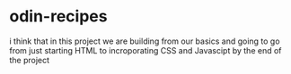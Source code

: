 # odin-recipes
i think that in this project we are building from our basics and going to go from just starting HTML to incroporating CSS and Javascipt by the end of the project